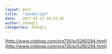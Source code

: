 ```yaml
---
layout: post
title:  "JavaScript"
date:   2017-05-23 10:53:16
author: zhangtj
categories: zhangtj
---
```

[http://www.cnblogs.com/xrq730/p/5260294.html](http://www.cnblogs.com/xrq730/p/5260294.html)


